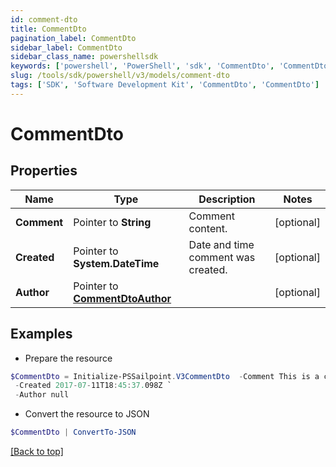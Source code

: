 ```yaml
---
id: comment-dto
title: CommentDto
pagination_label: CommentDto
sidebar_label: CommentDto
sidebar_class_name: powershellsdk
keywords: ['powershell', 'PowerShell', 'sdk', 'CommentDto', 'CommentDto'] 
slug: /tools/sdk/powershell/v3/models/comment-dto
tags: ['SDK', 'Software Development Kit', 'CommentDto', 'CommentDto']
---
```



# CommentDto

## Properties

Name | Type | Description | Notes
------------ | ------------- | ------------- | -------------
**Comment** |  Pointer to **String** | Comment content. | [optional] 
**Created** |  Pointer to **System.DateTime** | Date and time comment was created. | [optional] 
**Author** |  Pointer to [**CommentDtoAuthor**](comment-dto-author) |  | [optional] 

## Examples

- Prepare the resource
```powershell
$CommentDto = Initialize-PSSailpoint.V3CommentDto  -Comment This is a comment. `
 -Created 2017-07-11T18:45:37.098Z `
 -Author null
```

- Convert the resource to JSON
```powershell
$CommentDto | ConvertTo-JSON
```


[[Back to top]](#) 

